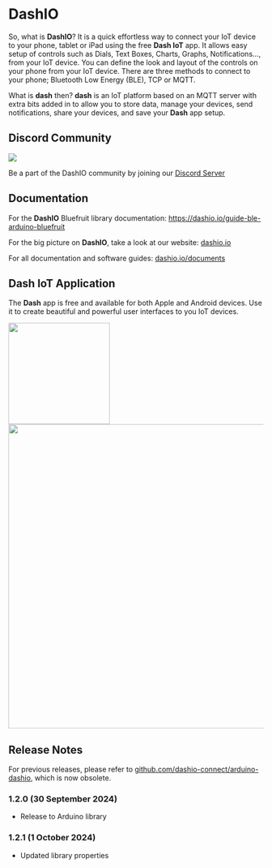 # DashIO

So, what is **DashIO**? It is a quick effortless way to connect your IoT device to your phone, tablet or iPad using the free **Dash IoT** app. It allows easy setup of controls such as Dials, Text Boxes, Charts, Graphs, Notifications..., from your IoT device. You can define the look and layout of the controls on your phone from your IoT device. There are three methods to connect to your phone; Bluetooth Low Energy (BLE), TCP or MQTT.

What is **dash** then? **dash** is an IoT platform based on an MQTT server with extra bits added in to allow you to store data, manage your devices, send notifications, share your devices, and save your **Dash** app setup.

## Discord Community

[![](https://img.shields.io/discord/1313341785430429747?color=5865F2&logo=Discord&style=flat-square)](https://discord.gg/Cn9jeX9z)

Be a part of the DashIO community by joining our [Discord Server](https://discord.gg/Cn9jeX9z)

## Documentation

For the **DashIO** Bluefruit library documentation: <a href="https://dashio.io/guide-ble-arduino-bluefruit">https://dashio.io/guide-ble-arduino-bluefruit</a>

For the big picture on **DashIO**, take a look at our website: <a href="https://dashio.io">dashio.io</a>

For all documentation and software guides: <a href="https://dashio.io/documents">dashio.io/documents</a>

## Dash IoT Application

The **Dash** app is free and available for both Apple and Android devices. Use it to create beautiful and powerful user interfaces to you IoT devices.


<img src="https://dashio.io/wp-content/uploads/2020/11/IMG_4154.jpeg" width="200" />

<img src="https://dashio.io/wp-content/uploads/2020/12/IMG_4203.jpeg" width="600" />

## Release Notes

For previous releases, please refer to <a href="https://github.com/dashio-connect/arduino-dashio">github.com/dashio-connect/arduino-dashio</a>, which is now obsolete.

### 1.2.0 (30 September 2024)

- Release to Arduino library

### 1.2.1 (1 October 2024)

- Updated library properties
